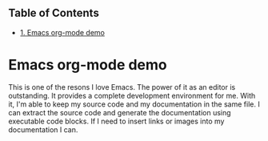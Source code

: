 <div id="table-of-contents">
<h2>Table of Contents</h2>
<div id="text-table-of-contents">
<ul>
<li><a href="#orgheadline1">1. Emacs org-mode demo</a></li>
</ul>
</div>
</div>

# Emacs org-mode demo<a id="orgheadline1"></a>

This is one of the resons I love Emacs. The power of it as an editor is outstanding. It provides a complete development environment for me. With it, I'm able to keep my source code and my documentation in the same file. I can extract the source code and generate the documentation using executable code blocks. If I need to insert links or images into my documentation I can.